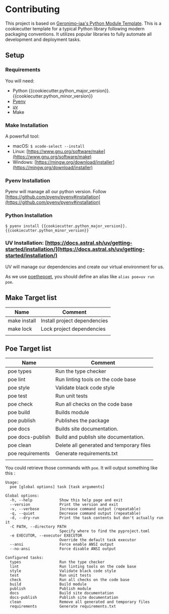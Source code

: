 # Contributing

This project is based on [Geronimo-iaa's Python Module Template](https://github.com/geronimo-iia/python-module-template).
This is a cookiecutter template for a typical Python library following modern packaging conventions. 
It utilizes popular libraries to fully automate all development and deployment tasks.


## Setup

### Requirements

You will need:

* Python {{cookiecutter.python_major_version}}.{{cookiecutter.python_minor_version}}
* [Pyenv](https://github.com/pyenv/pyenv#installation)
* [uv](https://github.com/astral-sh/uv) 
* Make


### Make Installation

A powerfull tool:
* macOS: `$ xcode-select --install`
* Linux: [https://www.gnu.org/software/make](https://www.gnu.org/software/make)
* Windows: [https://mingw.org/download/installer](https://mingw.org/download/installer)

### Pyenv Installation

Pyenv will manage all our python version.
Follow [https://github.com/pyenv/pyenv#installation](https://github.com/pyenv/pyenv#installation)


### Python Installation

 `$ pyenv install {{cookiecutter.python_major_version}}.{{cookiecutter.python_minor_version}}`


### UV Installation: [https://docs.astral.sh/uv/getting-started/installation/](https://docs.astral.sh/uv/getting-started/installation/)

UV will manage our dependencies and create our virtual environment for us.

As we use [poethepoet](https://poethepoet.natn.io/), you should define an alias like `alias poe=uv run poe`.



## Make Target list


| Name                    | Comment                                                                                         |
| ----------------------- | ----------------------------------------------------------------------------------------------- |
| make install            | Install project dependencies                                                                    |
| make lock          | Lock project dependencies                                                                   |
|                         |                                                                                                 |


## Poe Target list


| Name                    | Comment                                  |
| ----------------------- | ---------------------------------------- |
| poe types        | Run the type checker                     |
| poe lint         | Run linting tools on the code base       |
| poe style        | Validate black code style                |
| poe test         | Run unit tests                           |
| poe check        | Run all checks on the code base          |
| poe build        | Builds module                            |
| poe publish      | Publishes the package                    |
| poe docs         | Builds  site documentation.              |
| poe docs-publish | Build and publish site documentation.    |
| poe clean        | Delete all generated and temporary files |
| poe requirements | Generate requirements.txt                |
|                         |                                          |

You could retrieve those commands with `poe`. It will output something like this :

```
Usage:
  poe [global options] task [task arguments]

Global options:
  -h, --help            Show this help page and exit
  --version             Print the version and exit
  -v, --verbose         Increase command output (repeatable)
  -q, --quiet           Decrease command output (repeatable)
  -d, --dry-run         Print the task contents but don't actually run it
  -C PATH, --directory PATH
                        Specify where to find the pyproject.toml
  -e EXECUTOR, --executor EXECUTOR
                        Override the default task executor
  --ansi                Force enable ANSI output
  --no-ansi             Force disable ANSI output

Configured tasks:
  types                 Run the type checker
  lint                  Run linting tools on the code base
  style                 Validate black code style
  test                  Run unit tests
  check                 Run all checks on the code base
  build                 Build module
  publish               Publish module
  docs                  Build site documentation
  docs-publish          Publish site documentation
  clean                 Remove all generated and temporary files
  requirements          Generate requirements.txt


```
